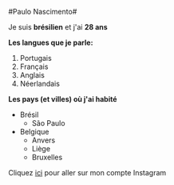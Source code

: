 #Paulo Nascimento#

Je suis **brésilien** et j'ai **28 ans**

**Les langues que je parle:**

1. Portugais
2. Français
3. Anglais
4. Néerlandais

**Les pays (et villes) où j'ai habité**

* Brésil
    * São Paulo
* Belgique
    * Anvers
    * Liège
    * Bruxelles

Cliquez [ici](https://www.instagram.com/paulolvs) pour aller sur mon compte Instagram

